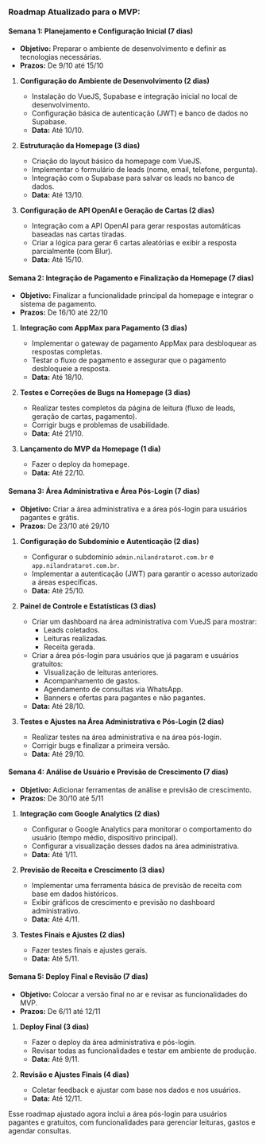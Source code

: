 ### **Roadmap Atualizado para o MVP:**

#### **Semana 1: Planejamento e Configuração Inicial (7 dias)**
- **Objetivo:** Preparar o ambiente de desenvolvimento e definir as tecnologias necessárias.
- **Prazos:** De 9/10 até 15/10

1. **Configuração do Ambiente de Desenvolvimento (2 dias)**
   - Instalação do VueJS, Supabase e integração inicial no local de desenvolvimento.
   - Configuração básica de autenticação (JWT) e banco de dados no Supabase.
   - **Data:** Até 10/10.

2. **Estruturação da Homepage (3 dias)**
   - Criação do layout básico da homepage com VueJS.
   - Implementar o formulário de leads (nome, email, telefone, pergunta).
   - Integração com o Supabase para salvar os leads no banco de dados.
   - **Data:** Até 13/10.

3. **Configuração de API OpenAI e Geração de Cartas (2 dias)**
   - Integração com a API OpenAI para gerar respostas automáticas baseadas nas cartas tiradas.
   - Criar a lógica para gerar 6 cartas aleatórias e exibir a resposta parcialmente (com Blur).
   - **Data:** Até 15/10.

#### **Semana 2: Integração de Pagamento e Finalização da Homepage (7 dias)**
- **Objetivo:** Finalizar a funcionalidade principal da homepage e integrar o sistema de pagamento.
- **Prazos:** De 16/10 até 22/10

1. **Integração com AppMax para Pagamento (3 dias)**
   - Implementar o gateway de pagamento AppMax para desbloquear as respostas completas.
   - Testar o fluxo de pagamento e assegurar que o pagamento desbloqueie a resposta.
   - **Data:** Até 18/10.

2. **Testes e Correções de Bugs na Homepage (3 dias)**
   - Realizar testes completos da página de leitura (fluxo de leads, geração de cartas, pagamento).
   - Corrigir bugs e problemas de usabilidade.
   - **Data:** Até 21/10.

3. **Lançamento do MVP da Homepage (1 dia)**
   - Fazer o deploy da homepage.
   - **Data:** Até 22/10.

#### **Semana 3: Área Administrativa e Área Pós-Login (7 dias)**
- **Objetivo:** Criar a área administrativa e a área pós-login para usuários pagantes e grátis.
- **Prazos:** De 23/10 até 29/10

1. **Configuração do Subdomínio e Autenticação (2 dias)**
   - Configurar o subdomínio `admin.nilandratarot.com.br` e `app.nilandratarot.com.br`.
   - Implementar a autenticação (JWT) para garantir o acesso autorizado a áreas específicas.
   - **Data:** Até 25/10.

2. **Painel de Controle e Estatísticas (3 dias)**
   - Criar um dashboard na área administrativa com VueJS para mostrar:
     - Leads coletados.
     - Leituras realizadas.
     - Receita gerada.
   - Criar a área pós-login para usuários que já pagaram e usuários gratuitos:
     - Visualização de leituras anteriores.
     - Acompanhamento de gastos.
     - Agendamento de consultas via WhatsApp.
     - Banners e ofertas para pagantes e não pagantes.
   - **Data:** Até 28/10.

3. **Testes e Ajustes na Área Administrativa e Pós-Login (2 dias)**
   - Realizar testes na área administrativa e na área pós-login.
   - Corrigir bugs e finalizar a primeira versão.
   - **Data:** Até 29/10.

#### **Semana 4: Análise de Usuário e Previsão de Crescimento (7 dias)**
- **Objetivo:** Adicionar ferramentas de análise e previsão de crescimento.
- **Prazos:** De 30/10 até 5/11

1. **Integração com Google Analytics (2 dias)**
   - Configurar o Google Analytics para monitorar o comportamento do usuário (tempo médio, dispositivo principal).
   - Configurar a visualização desses dados na área administrativa.
   - **Data:** Até 1/11.

2. **Previsão de Receita e Crescimento (3 dias)**
   - Implementar uma ferramenta básica de previsão de receita com base em dados históricos.
   - Exibir gráficos de crescimento e previsão no dashboard administrativo.
   - **Data:** Até 4/11.

3. **Testes Finais e Ajustes (2 dias)**
   - Fazer testes finais e ajustes gerais.
   - **Data:** Até 5/11.

#### **Semana 5: Deploy Final e Revisão (7 dias)**
- **Objetivo:** Colocar a versão final no ar e revisar as funcionalidades do MVP.
- **Prazos:** De 6/11 até 12/11

1. **Deploy Final (3 dias)**
   - Fazer o deploy da área administrativa e pós-login.
   - Revisar todas as funcionalidades e testar em ambiente de produção.
   - **Data:** Até 9/11.

2. **Revisão e Ajustes Finais (4 dias)**
   - Coletar feedback e ajustar com base nos dados e nos usuários.
   - **Data:** Até 12/11.

Esse roadmap ajustado agora inclui a área pós-login para usuários pagantes e gratuitos, com funcionalidades para gerenciar leituras, gastos e agendar consultas.